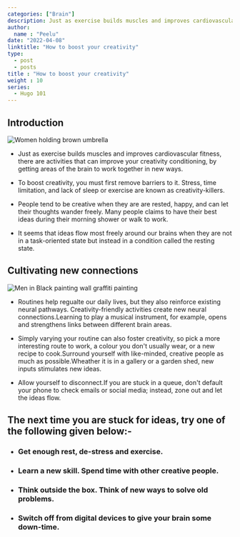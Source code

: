 ```yaml
---
categories: ["Brain"]
description: Just as exercise builds muscles and improves cardiovascular fitness, there are activities that can improve your creativity conditioning, by getting areas of the brain to work together in new ways.
author:
  name : "Peelu"
date: "2022-04-08"
linktitle: "How to boost your creativity"
type: 
  - post
  - posts
title : "How to boost your creativity"
weight : 10
series:  
  - Hugo 101
---
```


## Introduction

![Women holding brown umbrella](https://images.unsplash.com/photo-1457131760772-7017c6180f05?ixlib=rb-1.2.1&ixid=MnwxMjA3fDB8MHxwaG90by1wYWdlfHx8fGVufDB8fHx8&auto=format&fit=crop&w=1153&q=80)

- Just as exercise builds muscles and improves cardiovascular fitness, there are activities that can improve your creativity conditioning, by getting areas of the brain to work together in new ways.

- To boost creativity, you must first remove barriers to it. Stress, time limitation, and lack of sleep or exercise are known as creativity-killers.
- People tend to be creative when they are are rested, happy, and can let their thoughts wander freely. Many people claims to have their best ideas during their morning shower or walk to work.
- It seems that ideas flow most freely around our brains when they are not in a task-oriented state but instead in a condition called the resting state.

## Cultivating new connections

![Men in Black painting wall graffiti painting](https://images.unsplash.com/photo-1628359355624-855775b5c9c4?ixlib=rb-1.2.1&ixid=MnwxMjA3fDB8MHxwaG90by1wYWdlfHx8fGVufDB8fHx8&auto=format&fit=crop&w=1170&q=80)

- Routines help regualte our daily lives, but they also reinforce existing neural pathways. Creativity-friendly activities create new neural connections.Learning to play a musical instrument, for example, opens and strengthens links between different brain areas.

- Simply varying your routine can also foster creativity, so pick a more interesting route to work, a colour you don't usually wear, or a new recipe to cook.Surround yourself with like-minded, creative people as much as possible.Wheather it is in a gallery or a garden shed, new inputs stimulates new  ideas.

- Allow yourself to disconnect.If you are stuck in a queue, don't default your phone to check emails or social media; instead, zone out and let the ideas flow.

## The next time you are stuck for ideas, try one of the following given below:-

- ### Get enough rest, de-stress and exercise.

- ### Learn a new skill. Spend time with other creative people.

- ### Think outside the box. Think of new ways to solve old problems.

- ### Switch off from digital devices to give your brain some down-time.




